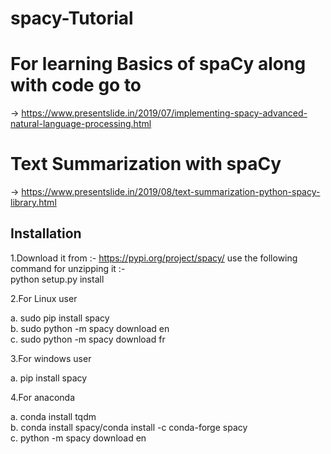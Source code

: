 # spacy-Tutorial


# For learning Basics of spaCy along with code go to
-> https://www.presentslide.in/2019/07/implementing-spacy-advanced-natural-language-processing.html

# Text Summarization with spaCy
-> https://www.presentslide.in/2019/08/text-summarization-python-spacy-library.html

## Installation

1.Download it from :- https://pypi.org/project/spacy/ 
use the following command for unzipping it :-  
python setup.py install  

2.For Linux user  

a. sudo pip install spacy  
b. sudo python -m spacy download en  
c. sudo python -m spacy download fr  

3.For windows user

a. pip install spacy  

4.For anaconda

a. conda install tqdm  
b. conda install spacy/conda install -c conda-forge spacy  
c. python -m spacy download en  
